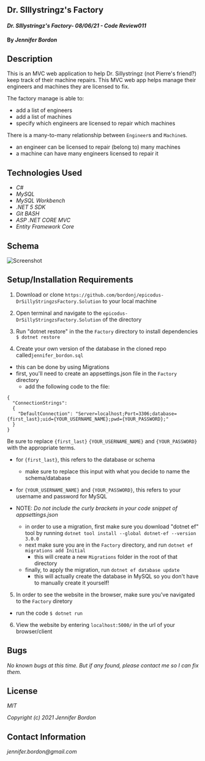 ## Dr. SIllystringz's Factory

#### _Dr. SIllystringz's Factory- 08/06/21 - Code Review011_

#### By _**Jennifer Bordon**_
## Description
This is an MVC web application to help Dr. Sillystringz (not Pierre's friend?) keep track of their machine repairs. This MVC web app helps manage their engineers and machines they are licensed to fix. 

The factory manage is able to:
- add a list of engineers
- add a list of machines
- specify which engineers are licensed to repair which machines

There is a many-to-many relationship between `Engineer`s and `Machine`s.
- an engineer can be licensed to repair (belong to) many machines
- a machine can have many engineers licensed to repair it

## Technologies Used

* _C#_
* _MySQL_
* _MySQL Workbench_
* _.NET 5 SDK_
* _Git BASH_
* _ASP .NET CORE MVC_
* _Entity Framework Core_

## Schema

![Screenshot](screenshot.png)
## Setup/Installation Requirements

1. Download or clone `https://github.com/bordonj/epicodus-DrSillyStringzsFactory.Solution` to your local machine

2. Open terminal and navigate to the `epicodus-DrSillyStringzsFactory.Solution` of the directory

3. Run "dotnet restore" in the the `Factory` directory to install dependencies
`$ dotnet restore`

4. Create your own version of the database in the cloned repo called`jennifer_bordon.sql`
  - this can be done by using Migrations
  - first, you'll need to create an appsettings.json file in the `Factory` directory
    - add the following code to the file:
```
{
  "ConnectionStrings":
  {
    "DefaultConnection": "Server=localhost;Port=3306;database={first_last};uid={YOUR_USERNAME_NAME};pwd={YOUR_PASSWORD};"
  }
}
```
Be sure to replace `{first_last}` `{YOUR_USERNAME_NAME}` and `{YOUR_PASSWORD}` with the appropriate terms.
- for `{first_last}`, this refers to the database or schema
  - make sure to replace this input with what you decide to name the schema/database
- for `{YOUR_USERNAME_NAME}` and `{YOUR_PASSWORD}`, this refers to your username and password for MySQL

- NOTE: _Do not include the curly brackets in your code snippet of appsettings.json_

  - in order to use a migration, first make sure you download "dotnet ef" tool by running `dotnet tool install --global dotnet-ef --version 3.0.0`
  - next make sure you are in the `Factory` directory, and run `dotnet ef migrations add Initial`
    - this will create a new `Migrations` folder in the root of that directory
  - finally, to apply the migration, run `dotnet ef database update`
    - this will actually create the database in MySQL so you don't have to manually create it yourself!


5. In order to see the website in the browser, make sure you've navigated to the `Factory` diretory
  - run the code `$ dotnet run`
6. View the website by entering `localhost:5000/` in the url of your browser/client 

## Bugs

_No known bugs at this time. But if any found, please contact me so I can fix them._

## License

_MIT_

_Copyright (c) 2021 Jennifer Bordon_


## Contact Information

_jennifer.bordon@gmail.com_